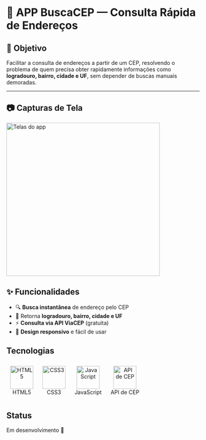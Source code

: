 # 📍 APP BuscaCEP — Consulta Rápida de Endereços

## 🎯 Objetivo

Facilitar a consulta de endereços a partir de um CEP, resolvendo o problema de quem precisa obter rapidamente informações como **logradouro, bairro, cidade e UF**, sem depender de buscas manuais demoradas.

---

## 📷 Capturas de Tela 

<img src="./assets/img/Telas/Telas.svg" alt="Telas do app" width="400">


## ✨ Funcionalidades

- 🔍 **Busca instantânea** de endereço pelo CEP  
- 📌 Retorna **logradouro, bairro, cidade e UF**  
- ⚡ **Consulta via API ViaCEP** (gratuita)  
- 📱 **Design responsivo** e fácil de usar  

## Tecnologias

  <figure style="display:inline-block; text-align:center; margin: 10px;">
    <img src="https://cdn.jsdelivr.net/gh/devicons/devicon/icons/html5/html5-original.svg" alt="HTML5" width="60" height="60"/>
    <figcaption>HTML5</figcaption>
  </figure>
  <figure style="display:inline-block; text-align:center; margin: 10px;">
    <img src="https://cdn.jsdelivr.net/gh/devicons/devicon/icons/css3/css3-original.svg" alt="CSS3" width="60" height="60"/>
    <figcaption>CSS3</figcaption>
  </figure>
  <figure style="display:inline-block; text-align:center; margin: 10px;">
    <img src="https://cdn.jsdelivr.net/gh/devicons/devicon/icons/javascript/javascript-original.svg" alt="JavaScript" width="60" height="60"/>
    <figcaption>JavaScript</figcaption>
  </figure>
  <figure style="display:inline-block; text-align:center; margin: 10px;">
    <img src="https://cdn-icons-png.flaticon.com/512/684/684908.png" alt="API de CEP" width="60" height="60"/>
    <figcaption>API de CEP</figcaption>
  </figure>



## Status
Em desenvolvimento 🚧


